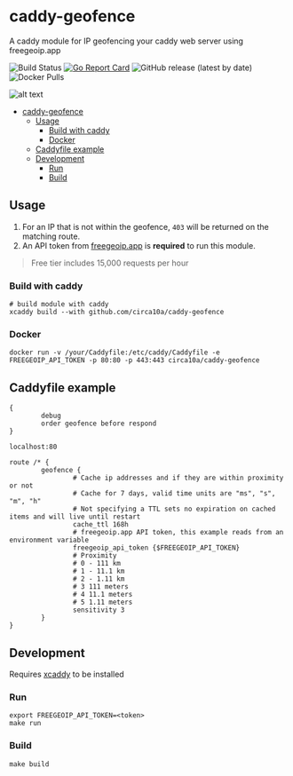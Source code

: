 # caddy-geofence

A caddy module for IP geofencing your caddy web server using freegeoip.app

![Build Status](https://github.com/circa10a/caddy-geofence/workflows/deploy/badge.svg)
[![Go Report Card](https://goreportcard.com/badge/github.com/circa10a/caddy-geofence)](https://goreportcard.com/report/github.com/circa10a/caddy-geofence)
![GitHub release (latest by date)](https://img.shields.io/github/v/release/circa10a/caddy-geofence?style=plastic)
![Docker Pulls](https://img.shields.io/docker/pulls/circa10a/caddy-geofence?style=plastic)

![alt text](https://user-images.githubusercontent.com/1128849/36338535-05fb646a-136f-11e8-987b-e6901e717d5a.png)

- [caddy-geofence](#caddy-geofence)
  - [Usage](#usage)
    - [Build with caddy](#build-with-caddy)
    - [Docker](#docker)
  - [Caddyfile example](#caddyfile-example)
  - [Development](#development)
    - [Run](#run)
    - [Build](#build)

## Usage

1. For an IP that is not within the geofence, `403` will be returned on the matching route.
2. An API token from [freegeoip.app](https://freegeoip.app/) is **required** to run this module.

> Free tier includes 15,000 requests per hour

### Build with caddy

```shell
# build module with caddy
xcaddy build --with github.com/circa10a/caddy-geofence
```

### Docker

```shell
docker run -v /your/Caddyfile:/etc/caddy/Caddyfile -e FREEGEOIP_API_TOKEN -p 80:80 -p 443:443 circa10a/caddy-geofence
```

## Caddyfile example

```
{
        debug
        order geofence before respond
}

localhost:80

route /* {
        geofence {
                # Cache ip addresses and if they are within proximity or not
                # Cache for 7 days, valid time units are "ms", "s", "m", "h"
                # Not specifying a TTL sets no expiration on cached items and will live until restart
                cache_ttl 168h
                # freegeoip.app API token, this example reads from an environment variable
                freegeoip_api_token {$FREEGEOIP_API_TOKEN}
                # Proximity
                # 0 - 111 km
                # 1 - 11.1 km
                # 2 - 1.11 km
                # 3 111 meters
                # 4 11.1 meters
                # 5 1.11 meters
                sensitivity 3
        }
}
```

## Development

Requires [xcaddy](https://caddyserver.com/docs/build#xcaddy) to be installed

### Run

```shell
export FREEGEOIP_API_TOKEN=<token>
make run
```

### Build

```shell
make build
```
